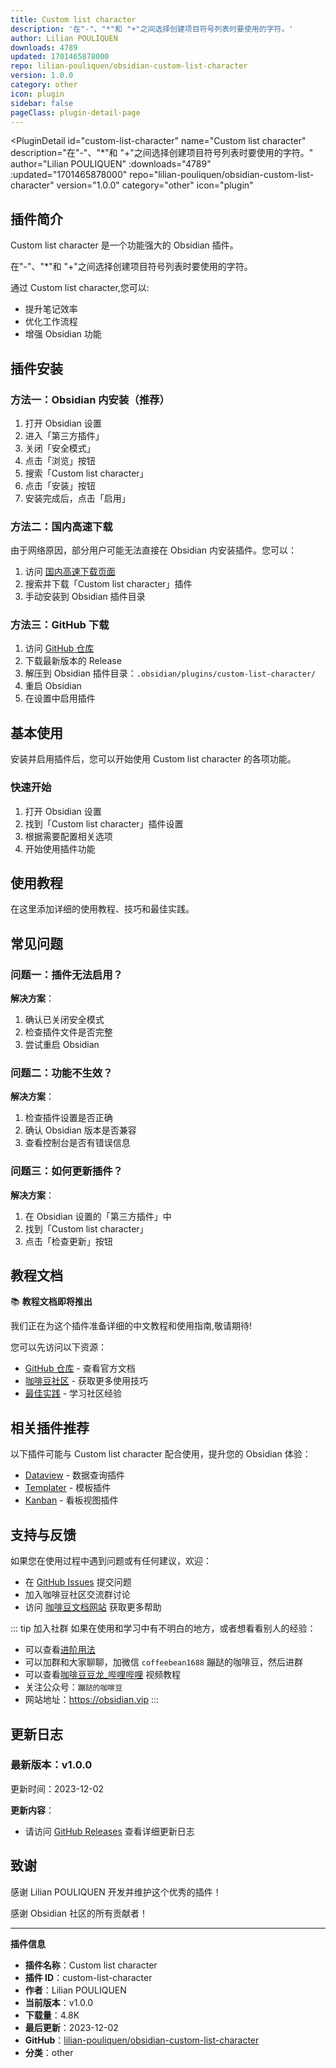 ```yaml
---
title: Custom list character
description: '在"-"、"*"和 "+"之间选择创建项目符号列表时要使用的字符。'
author: Lilian POULIQUEN
downloads: 4789
updated: 1701465878000
repo: lilian-pouliquen/obsidian-custom-list-character
version: 1.0.0
category: other
icon: plugin
sidebar: false
pageClass: plugin-detail-page
---
```


<PluginDetail
  id="custom-list-character"
  name="Custom list character"
  description="在&quot;-&quot;、&quot;*&quot;和 &quot;+&quot;之间选择创建项目符号列表时要使用的字符。"
  author="Lilian POULIQUEN"
  :downloads="4789"
  :updated="1701465878000"
  repo="lilian-pouliquen/obsidian-custom-list-character"
  version="1.0.0"
  category="other"
  icon="plugin"
>

<!-- AUTO_GENERATED_START -->
## 插件简介

Custom list character 是一个功能强大的 Obsidian 插件。

在&quot;-&quot;、&quot;*&quot;和 &quot;+&quot;之间选择创建项目符号列表时要使用的字符。

通过 Custom list character,您可以:

- 提升笔记效率
- 优化工作流程
- 增强 Obsidian 功能

<!-- AUTO_GENERATED_END -->

<!-- AUTO_GENERATED_START -->
## 插件安装

### 方法一：Obsidian 内安装（推荐）

1. 打开 Obsidian 设置
2. 进入「第三方插件」
3. 关闭「安全模式」
4. 点击「浏览」按钮
5. 搜索「Custom list character」
6. 点击「安装」按钮
7. 安装完成后，点击「启用」

### 方法二：国内高速下载

由于网络原因，部分用户可能无法直接在 Obsidian 内安装插件。您可以：

1. 访问 [国内高速下载页面](/zh/documentation/obsidian-plugins-download.html)
2. 搜索并下载「Custom list character」插件
3. 手动安装到 Obsidian 插件目录

### 方法三：GitHub 下载

1. 访问 [GitHub 仓库](https://github.com/lilian-pouliquen/obsidian-custom-list-character)
2. 下载最新版本的 Release
3. 解压到 Obsidian 插件目录：`.obsidian/plugins/custom-list-character/`
4. 重启 Obsidian
5. 在设置中启用插件

## 基本使用

安装并启用插件后，您可以开始使用 Custom list character 的各项功能。

### 快速开始

1. 打开 Obsidian 设置
2. 找到「Custom list character」插件设置
3. 根据需要配置相关选项
4. 开始使用插件功能

<!-- AUTO_GENERATED_END -->

<!-- CUSTOM_CONTENT_START:tutorial -->
## 使用教程

在这里添加详细的使用教程、技巧和最佳实践。

<!-- CUSTOM_CONTENT_END:tutorial -->

<!-- SHARED_CONTENT_START -->
## 常见问题

### 问题一：插件无法启用？

**解决方案**：
1. 确认已关闭安全模式
2. 检查插件文件是否完整
3. 尝试重启 Obsidian

### 问题二：功能不生效？

**解决方案**：
1. 检查插件设置是否正确
2. 确认 Obsidian 版本是否兼容
3. 查看控制台是否有错误信息

### 问题三：如何更新插件？

**解决方案**：
1. 在 Obsidian 设置的「第三方插件」中
2. 找到「Custom list character」
3. 点击「检查更新」按钮

## 教程文档

📚 **教程文档即将推出**

我们正在为这个插件准备详细的中文教程和使用指南,敬请期待!

您可以先访问以下资源：
- [GitHub 仓库](https://github.com/lilian-pouliquen/obsidian-custom-list-character) - 查看官方文档
- [咖啡豆社区](/zh/bases/) - 获取更多使用技巧
- [最佳实践](/zh/best-practices/) - 学习社区经验

## 相关插件推荐

以下插件可能与 Custom list character 配合使用，提升您的 Obsidian 体验：

- [Dataview](/zh/plugins/dataview.html) - 数据查询插件
- [Templater](/zh/plugins/templater-obsidian.html) - 模板插件
- [Kanban](/zh/plugins/obsidian-kanban.html) - 看板视图插件

## 支持与反馈

如果您在使用过程中遇到问题或有任何建议，欢迎：

- 在 [GitHub Issues](https://github.com/lilian-pouliquen/obsidian-custom-list-character/issues) 提交问题
- 加入咖啡豆社区交流群讨论
- 访问 [咖啡豆文档网站](https://obsidian.vip) 获取更多帮助

::: tip 加入社群
如果在使用和学习中有不明白的地方，或者想看看别人的经验：
- 可以查看[进阶用法](/zh/advanced)
- 可以加群和大家聊聊，加微信 `coffeebean1688` 蹦跶的咖啡豆，然后进群
- 可以查看[咖啡豆豆龙_哔哩哔哩](https://space.bilibili.com/618777356) 视频教程
- 关注公众号：`蹦跶的咖啡豆`
- 网站地址：https://obsidian.vip
:::
<!-- SHARED_CONTENT_END -->

<!-- AUTO_GENERATED_START -->
## 更新日志

### 最新版本：v1.0.0

更新时间：2023-12-02

**更新内容**：
- 请访问 [GitHub Releases](https://github.com/lilian-pouliquen/obsidian-custom-list-character/releases) 查看详细更新日志

## 致谢

感谢 Lilian POULIQUEN 开发并维护这个优秀的插件！

感谢 Obsidian 社区的所有贡献者！

---

**插件信息**
- **插件名称**：Custom list character
- **插件 ID**：custom-list-character
- **作者**：Lilian POULIQUEN
- **当前版本**：v1.0.0
- **下载量**：4.8K
- **最后更新**：2023-12-02
- **GitHub**：[lilian-pouliquen/obsidian-custom-list-character](https://github.com/lilian-pouliquen/obsidian-custom-list-character)
- **分类**：other
<!-- AUTO_GENERATED_END -->

</PluginDetail>

